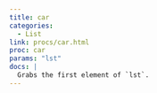 ```yaml
---
title: car
categories: 
  - List
link: procs/car.html
proc: car
params: "lst"
docs: |
  Grabs the first element of `lst`.
---
```

